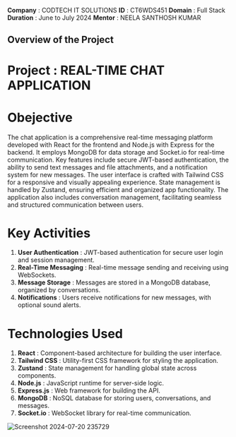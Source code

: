 **Company** : CODTECH IT SOLUTIONS
 **ID** : CT6WDS451
 **Domain** : Full Stack
 **Duration** : June to July 2024
 **Mentor** : NEELA SANTHOSH KUMAR

## Overview of the Project

# Project : REAL-TIME CHAT APPLICATION

# Obejective

The chat application is a comprehensive real-time messaging platform developed with React for the frontend and Node.js with Express for the backend. It employs MongoDB for data storage and Socket.io for real-time communication. Key features include secure JWT-based authentication, the ability to send text messages and file attachments, and a notification system for new messages. The user interface is crafted with Tailwind CSS for a responsive and visually appealing experience. State management is handled by Zustand, ensuring efficient and organized app functionality. The application also includes conversation management, facilitating seamless and structured communication between users.

# Key Activities

1. **User Authentication** : JWT-based authentication for secure user login and session management.
2. **Real-Time Messaging** : Real-time message sending and receiving using WebSockets.
3. **Message Storage** : Messages are stored in a MongoDB database, organized by conversations.
4. **Notifications** : Users receive notifications for new messages, with optional sound alerts.

# Technologies Used 

1. **React** : Component-based architecture for building the user interface.
2. **Tailwind CSS** : Utility-first CSS framework for styling the application.
3. **Zustand** : State management for handling global state across components.
4. **Node.js** : JavaScript runtime for server-side logic.
5. **Express.js** : Web framework for building the API.
6. **MongoDB** : NoSQL database for storing users, conversations, and messages.
7. **Socket.io** : WebSocket library for real-time communication.


![Screenshot 2024-07-20 235729](https://github.com/user-attachments/assets/73c0ace1-8e92-4de0-9d37-d75592da12b5)
